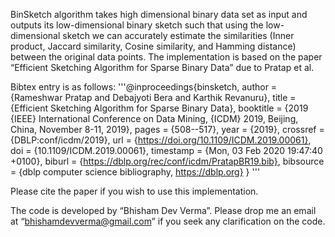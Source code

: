 BinSketch algorithm takes high dimensional binary data set as input and outputs its low-dimensional binary sketch such that using the low-dimensional sketch we can accurately estimate the similarities (Inner product, Jaccard similarity, Cosine similarity, and Hamming distance) between the original data points.  The implementation is based on the paper “Efficient Sketching Algorithm for Sparse Binary Data” due to Pratap et al. 

Bibtex entry is as follows:
'''@inproceedings{binsketch,
  author    = {Rameshwar Pratap and
               Debajyoti Bera and
               Karthik Revanuru},
  title     = {Efficient Sketching Algorithm for Sparse Binary Data},
  booktitle = {2019 {IEEE} International Conference on Data Mining, {ICDM} 2019,
               Beijing, China, November 8-11, 2019},
  pages     = {508--517},
  year      = {2019},
  crossref  = {DBLP:conf/icdm/2019},
  url       = {https://doi.org/10.1109/ICDM.2019.00061},
  doi       = {10.1109/ICDM.2019.00061},
  timestamp = {Mon, 03 Feb 2020 19:47:40 +0100},
  biburl    = {https://dblp.org/rec/conf/icdm/PratapBR19.bib},
  bibsource = {dblp computer science bibliography, https://dblp.org}
}
'''


Please cite the paper if you wish to use this implementation. 

The code is developed by “Bhisham Dev Verma”. Please drop me an email at “bhishamdevverma@gmail.com”  if you seek any clarification on the code. 
